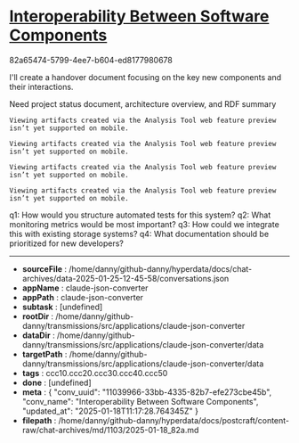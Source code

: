 # [Interoperability Between Software Components](https://claude.ai/chat/11039966-33bb-4335-82b7-efe273cbe45b)

82a65474-5799-4ee7-b604-ed8177980678

 I'll create a handover document focusing on the key new components and their interactions.

<antThinking>Need project status document, architecture overview, and RDF summary</antThinking>
```
Viewing artifacts created via the Analysis Tool web feature preview isn’t yet supported on mobile.
```


```
Viewing artifacts created via the Analysis Tool web feature preview isn’t yet supported on mobile.
```


```
Viewing artifacts created via the Analysis Tool web feature preview isn’t yet supported on mobile.
```


```
Viewing artifacts created via the Analysis Tool web feature preview isn’t yet supported on mobile.
```



q1: How would you structure automated tests for this system?
q2: What monitoring metrics would be most important?
q3: How could we integrate this with existing storage systems?
q4: What documentation should be prioritized for new developers?

---

* **sourceFile** : /home/danny/github-danny/hyperdata/docs/chat-archives/data-2025-01-25-12-45-58/conversations.json
* **appName** : claude-json-converter
* **appPath** : claude-json-converter
* **subtask** : [undefined]
* **rootDir** : /home/danny/github-danny/transmissions/src/applications/claude-json-converter
* **dataDir** : /home/danny/github-danny/transmissions/src/applications/claude-json-converter/data
* **targetPath** : /home/danny/github-danny/transmissions/src/applications/claude-json-converter/data
* **tags** : ccc10.ccc20.ccc30.ccc40.ccc50
* **done** : [undefined]
* **meta** : {
  "conv_uuid": "11039966-33bb-4335-82b7-efe273cbe45b",
  "conv_name": "Interoperability Between Software Components",
  "updated_at": "2025-01-18T11:17:28.764345Z"
}
* **filepath** : /home/danny/github-danny/hyperdata/docs/postcraft/content-raw/chat-archives/md/1103/2025-01-18_82a.md